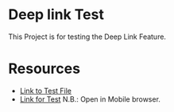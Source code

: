 # Deep link Test

This Project is for testing the Deep Link Feature.

# Resources
- [Link to Test File](https://github.com/eishon/Flutter-Samples/blob/main/deep_link_test/link-test.html)
- [Link for Test](https://raw.githack.com/eishon/Flutter-Samples/main/deep_link_test/link-test.html)
N.B.: Open in Mobile browser.